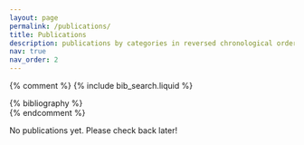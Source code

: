 ```yaml
---
layout: page
permalink: /publications/
title: Publications
description: publications by categories in reversed chronological order. generated by jekyll-scholar.
nav: true
nav_order: 2
---
```


<!-- _pages/publications.md  -->

<!-- Bibsearch Feature -->

{% comment %}
{% include bib_search.liquid %}
<div class="publications">
{% bibliography %}
</div>
{% endcomment %}

<p>No publications yet. Please check back later!</p>

